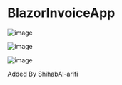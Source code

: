 # BlazorInvoiceApp

  ![image](https://github.com/shihabarifi/BlazorInvoiceApp/assets/71707100/bee4b9c9-ef51-49ae-89f9-ed9417ab609e)
    

  ![image](https://github.com/shihabarifi/BlazorInvoiceApp/assets/71707100/1c260e46-61df-4b77-b5b2-0a32a655cc63)


  ![image](https://github.com/shihabarifi/BlazorInvoiceApp/assets/71707100/748d07ee-0d8e-4e4f-a72f-8e2eaa8fdd38)

  
Added By ShihabAl-arifi
  


